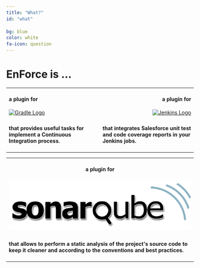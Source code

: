 ```yaml
---
title: "What?"
id: "what"

bg: blue
color: white
fa-icon: question
---
```


# EnForce is ...

<table style="width:100%">
<tr>
<td width="50%">
<h4>a plugin for</h4>
<a href="{{ site.url }}/docs/quickstart/" > 
    <img src="img/gradle.png" alt="Gradle Logo">
</a>
</td>
<td width="50%">
<span style="display: block;text-align: right;width: 100%;">
<h4>a plugin for</h4>
<a href="{{ site.url }}/jenkins/home/" > 
    <img src="img/jenkins.png" alt="Jenkins Logo">
</a>
</span>
</td>
</tr>
<tr>
<td width="50%">
<h4>that provides useful tasks for implement a Continuous Integration process.</h4>
</td>
<td width="50%">
<h4>that integrates Salesforce unit test and code coverage reports in your Jenkins jobs.</h4>
</td>
</tr>
</table>
<table>
<tr>
<td width="40%" align="center">
<h4>a plugin for</h4>
<a href="{{ site.url }}/sonarqube/home/" > 
    <img src="img/sonarqube.png" alt="Sonarqube Logo">
</a>
</td>
</tr>
<tr>
<td width="50%">
<h4>that allows to perform a static analysis of the project's source code to keep it cleaner and according to the conventions and best practices.</h4>
</td>
</tr>
</table>
